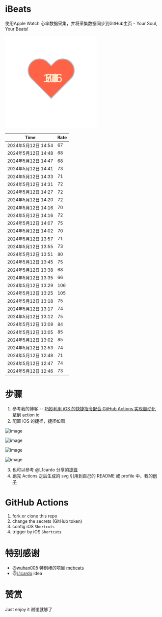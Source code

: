 # iBeats
使用Apple Watch 心率数据采集，并将采集数据同步到GitHub主页 - Your Soul, Your Beats!

![](./files/heart.svg)

<!--START_SECTION:my_heart_rate-->
| Time | Rate | 
 | ---- | ---- | 
| 2024年5月12日 14:54 | 67 |
| 2024年5月12日 14:48 | 68 |
| 2024年5月12日 14:47 | 68 |
| 2024年5月12日 14:41 | 73 |
| 2024年5月12日 14:33 | 71 |
| 2024年5月12日 14:31 | 72 |
| 2024年5月12日 14:27 | 72 |
| 2024年5月12日 14:20 | 72 |
| 2024年5月12日 14:16 | 70 |
| 2024年5月12日 14:16 | 72 |
| 2024年5月12日 14:07 | 75 |
| 2024年5月12日 14:02 | 70 |
| 2024年5月12日 13:57 | 71 |
| 2024年5月12日 13:55 | 73 |
| 2024年5月12日 13:51 | 80 |
| 2024年5月12日 13:45 | 75 |
| 2024年5月12日 13:38 | 68 |
| 2024年5月12日 13:35 | 66 |
| 2024年5月12日 13:29 | 106 |
| 2024年5月12日 13:25 | 105 |
| 2024年5月12日 13:18 | 75 |
| 2024年5月12日 13:17 | 74 |
| 2024年5月12日 13:12 | 75 |
| 2024年5月12日 13:08 | 84 |
| 2024年5月12日 13:05 | 85 |
| 2024年5月12日 13:02 | 85 |
| 2024年5月12日 12:53 | 74 |
| 2024年5月12日 12:48 | 71 |
| 2024年5月12日 12:47 | 74 |
| 2024年5月12日 12:46 | 73 |

<!--END_SECTION:my_heart_rate-->

# 步骤
1. 参考我的博客 -- [巧妙利用 iOS 的快捷指令配合 GitHub Actions 实现自动化](https://github.com/yihong0618/gitblog/issues/198) 拿到 action id
2. 配置 iOS 的捷径，捷径如图

![image](https://user-images.githubusercontent.com/15976103/122154218-0db0b480-ce97-11eb-93bb-5aec07c558dc.png)

![image](https://user-images.githubusercontent.com/15976103/122154236-186b4980-ce97-11eb-8e4b-70551a0391ae.png)

![image](https://user-images.githubusercontent.com/15976103/122154268-2d47dd00-ce97-11eb-902e-3acf292265a9.png)

![image](https://user-images.githubusercontent.com/15976103/122174055-fa144680-ceb4-11eb-9be2-3eb83cd516f7.png)

3. 也可以参考 @L1cardo 分享的[捷径](https://www.icloud.com/shortcuts/6ab6047b459c41ad822ad6b94b1c03d4)
4. 跑完 Actions 之后生成的 svg 引用到自己的 README 或 profile 中，我的[例子](https://github.com/yihong0618) 

# GitHub Actions

1. fork or clone this repo
2. change the secrets (GitHub token)
3. config iOS `Shortcuts` 
4. trigger by iOS `Shortcuts`

# 特别感谢
- @[wuhan005](https://github.com/wuhan005) 特别棒的项目 [mebeats](https://github.com/wuhan005/mebeats)
- @[L1cardo](https://github.com/L1cardo) idea

# 赞赏
Just enjoy it
谢谢就够了
